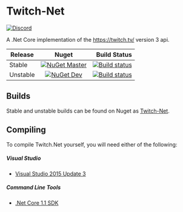 # Twitch-Net
[![Discord](https://discordapp.com/api/guilds/257698577894080512/widget.png)](https://discord.gg/yd8x2wM)  

A .Net Core implementation of the https://twitch.tv/ version 3 api.

| Release  | Nuget  | Build Status  |
| -------- |:------:| -------------:|
| Stable   | [![NuGet Master](https://img.shields.io/nuget/v/Twitch-Net.svg)](https://www.nuget.org/packages/Twitch-Net/) | [![Build status](https://ci.appveyor.com/api/projects/status/6kyvy6w9sc29w4y9/branch/master?svg=true)](https://ci.appveyor.com/project/Aux/twitch-net/branch/master) |
| Unstable | [![NuGet Dev](https://img.shields.io/nuget/vpre/Twitch-Net.svg)](https://www.nuget.org/packages/Twitch-Net/) | [![Build status](https://ci.appveyor.com/api/projects/status/6kyvy6w9sc29w4y9/branch/master?svg=true)](https://ci.appveyor.com/project/Aux/twitch-net/branch/dev) |

## Builds
Stable and unstable builds can be found on Nuget as [Twitch-Net](https://www.nuget.org/packages/Twitch-Net/).

## Compiling
To compile Twitch.Net yourself, you will need either of the following:

##### Visual Studio
- [Visual Studio 2015 Update 3](https://www.microsoft.com/net/core#windowsvs2015)

##### Command Line Tools
- [.Net Core 1.1 SDK](https://www.microsoft.com/net/download/core)
